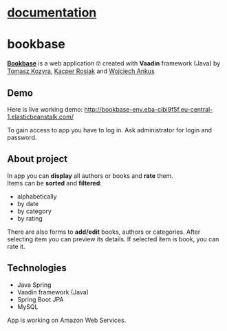 # [documentation](https://github.com/tkozyra/bookbase/blob/master/Bookbase%20-%20dokumentacja.pdf)
# bookbase
[**Bookbase**](http://bookbase3-env.eba-tbefkzvk.eu-central-1.elasticbeanstalk.com)
is a web application :nerd_face: created with **Vaadin** framework (Java)
by [Tomasz Kozyra](https://github.com/tkozyra),
[Kacper Rosiak](https://github.com/rosKacper) and
[Wojciech Ankus](https://github.com/vojteq)

## Demo

Here is live working demo: http://bookbase-env.eba-cibi9f5f.eu-central-1.elasticbeanstalk.com/

To gain access to app you have to log in. Ask administrator for login and password.

## About project
In app you can **display** all authors or books and **rate** them.\
Items can be **sorted** and **filtered**:
- alphabetically
- by date
- by category
- by rating


There are also forms to **add/edit** books, authors or categories.
After selecting item you can preview its details. If selected item is book, you can rate it.
 
 
## Technologies

  - Java Spring
  - Vaadin framework (Java)
  - Spring Boot JPA
  - MySQL

 App is working on Amazon Web Services.

